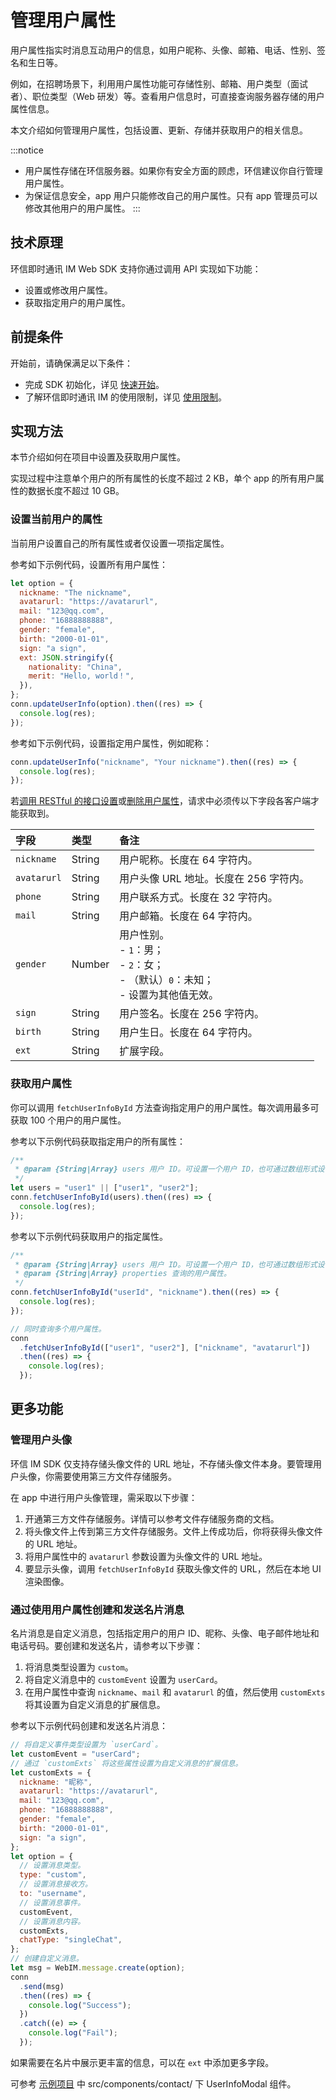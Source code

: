 # 管理用户属性

<Toc />

用户属性指实时消息互动用户的信息，如用户昵称、头像、邮箱、电话、性别、签名和生日等。

例如，在招聘场景下，利用用户属性功能可存储性别、邮箱、用户类型（面试者）、职位类型（Web 研发）等。查看用户信息时，可直接查询服务器存储的用户属性信息。

本文介绍如何管理用户属性，包括设置、更新、存储并获取用户的相关信息。

:::notice

- 用户属性存储在环信服务器。如果你有安全方面的顾虑，环信建议你自行管理用户属性。
- 为保证信息安全，app 用户只能修改自己的用户属性。只有 app 管理员可以修改其他用户的用户属性。
  :::

## 技术原理

环信即时通讯 IM Web SDK 支持你通过调用 API 实现如下功能：

- 设置或修改用户属性。
- 获取指定用户的用户属性。

## 前提条件

开始前，请确保满足以下条件：

- 完成 SDK 初始化，详见 [快速开始](quickstart.html)。
- 了解环信即时通讯 IM 的使用限制，详见 [使用限制](/product/limitation.html)。

## 实现方法

本节介绍如何在项目中设置及获取用户属性。

实现过程中注意单个用户的所有属性的长度不超过 2 KB，单个 app 的所有用户属性的数据长度不超过 10 GB。

### 设置当前用户的属性

当前用户设置自己的所有属性或者仅设置一项指定属性。

参考如下示例代码，设置所有用户属性：

```javascript
let option = {
  nickname: "The nickname",
  avatarurl: "https://avatarurl",
  mail: "123@qq.com",
  phone: "16888888888",
  gender: "female",
  birth: "2000-01-01",
  sign: "a sign",
  ext: JSON.stringify({
    nationality: "China",
    merit: "Hello, world！",
  }),
};
conn.updateUserInfo(option).then((res) => {
  console.log(res);
});
```

参考如下示例代码，设置指定用户属性，例如昵称：

```javascript
conn.updateUserInfo("nickname", "Your nickname").then((res) => {
  console.log(res);
});
```

若[调用 RESTful 的接口设置](/document/server-side/userprofile.html#设置用户属性)或[删除用户属性](/document/server-side/userprofile.html#删除用户属性)，请求中必须传以下字段各客户端才能获取到。

| 字段        | 类型   | 备注                                                                                               |
| :---------- | :----- | :------------------------------------------------------------------------------------------------- |
| `nickname`  | String | 用户昵称。长度在 64 字符内。                                                                       |
| `avatarurl` | String | 用户头像 URL 地址。长度在 256 字符内。                                                             |
| `phone`     | String | 用户联系方式。长度在 32 字符内。                                                                   |
| `mail`      | String | 用户邮箱。长度在 64 字符内。                                                                       |
| `gender`    | Number | 用户性别。 <br/> - `1`：男；<br/> - `2`：女；<br/> - （默认）`0`：未知；<br/> - 设置为其他值无效。 |
| `sign`      | String | 用户签名。长度在 256 字符内。                                                                      |
| `birth`     | String | 用户生日。长度在 64 字符内。                                                                       |
| `ext`       | String | 扩展字段。                                                                                         |

### 获取用户属性

你可以调用 `fetchUserInfoById` 方法查询指定用户的用户属性。每次调用最多可获取 100 个用户的用户属性。

参考以下示例代码获取指定用户的所有属性：

```javascript
/**
 * @param {String|Array} users 用户 ID。可设置一个用户 ID，也可通过数组形式设置多个。
 */
let users = "user1" || ["user1", "user2"];
conn.fetchUserInfoById(users).then((res) => {
  console.log(res);
});
```

参考以下示例代码获取用户的指定属性。

```javascript
/**
 * @param {String|Array} users 用户 ID。可设置一个用户 ID，也可通过数组形式设置多个。
 * @param {String|Array} properties 查询的用户属性。
 */
conn.fetchUserInfoById("userId", "nickname").then((res) => {
  console.log(res);
});

// 同时查询多个用户属性。
conn
  .fetchUserInfoById(["user1", "user2"], ["nickname", "avatarurl"])
  .then((res) => {
    console.log(res);
  });
```

## 更多功能

### 管理用户头像

环信 IM SDK 仅支持存储头像文件的 URL 地址，不存储头像文件本身。要管理用户头像，你需要使用第三方文件存储服务。

在 app 中进行用户头像管理，需采取以下步骤：

1. 开通第三方文件存储服务。详情可以参考文件存储服务商的文档。
2. 将头像文件上传到第三方文件存储服务。文件上传成功后，你将获得头像文件的 URL 地址。
3. 将用户属性中的 `avatarurl` 参数设置为头像文件的 URL 地址。
4. 要显示头像，调用 `fetchUserInfoById` 获取头像文件的 URL，然后在本地 UI 渲染图像。

### 通过使用用户属性创建和发送名片消息

名片消息是自定义消息，包括指定用户的用户 ID、昵称、头像、电子邮件地址和电话号码。要创建和发送名片，请参考以下步骤：

1. 将消息类型设置为 `custom`。
2. 将自定义消息中的 `customEvent` 设置为 `userCard`。
3. 在用户属性中查询 `nickname`、`mail` 和 `avatarurl` 的值，然后使用 `customExts` 将其设置为自定义消息的扩展信息。

参考以下示例代码创建和发送名片消息：

```javascript
// 将自定义事件类型设置为 `userCard`。
let customEvent = "userCard";
// 通过 `customExts` 将这些属性设置为自定义消息的扩展信息。
let customExts = {
  nickname: "昵称",
  avatarurl: "https://avatarurl",
  mail: "123@qq.com",
  phone: "16888888888",
  gender: "female",
  birth: "2000-01-01",
  sign: "a sign",
};
let option = {
  // 设置消息类型。
  type: "custom",
  // 设置消息接收方。
  to: "username",
  // 设置消息事件。
  customEvent,
  // 设置消息内容。
  customExts,
  chatType: "singleChat",
};
// 创建自定义消息。
let msg = WebIM.message.create(option);
conn
  .send(msg)
  .then((res) => {
    console.log("Success");
  })
  .catch((e) => {
    console.log("Fail");
  });
```

如果需要在名片中展示更丰富的信息，可以在 `ext` 中添加更多字段。

可参考 [示例项目](https://github.com/easemob/webim/tree/dev_3.0/demo) 中 src/components/contact/ 下 UserInfoModal 组件。
